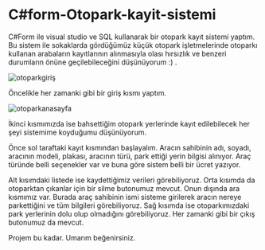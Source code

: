 # C#form-Otopark-kayit-sistemi

C#Form ile visual studio ve SQL kullanarak bir otopark kayıt sistemi yaptım. Bu sistem ile sokaklarda gördüğümüz küçük otopark işletmelerinde otoparkı kullanan arabaların kayıtlarının alınmasıyla olası hırsızlık ve benzeri durumların önüne geçilebileceğini düşünüyorum :) . 

![otoparkgiriş](https://user-images.githubusercontent.com/95971738/222972917-f621729e-b3b6-4991-b777-3249aa9a9301.PNG)

Öncelikle her zamanki gibi bir giriş kısmı yaptım.

![otoparkanasayfa](https://user-images.githubusercontent.com/95971738/222972942-2c1c0ca5-c28e-4c1f-8003-2bd7a9f31f69.PNG)

İkinci kısmımızda ise bahsettiğim otopark yerlerinde kayıt edilebilecek her şeyi sistemime koyduğumu düşünüyorum. 

Önce sol taraftaki kayıt kısmından başlayalım. Aracın sahibinin adı, soyadı, aracının modeli, plakası, aracının türü, park ettiği yerin bilgisi alınıyor. Araç türünde belli seçenekler var ve buna göre sistem belli bir ücret yazıyor. 

Alt kısımdaki listede ise kaydettiğimiz verileri görebiliyoruz. Orta kısımda da otoparktan çıkanlar için bir silme butonumuz mevcut. Onun dışında ara kısmımız var. Burada araç sahibinin ismi sisteme girilerek aracın nereye parkettiğini ve tüm bilgileri görebiliyoruz. Sağ kısımda ise otoparkımızdaki park yerlerinin dolu olup olmadığını görebiliyoruz. Her zamanki gibi bir çıkış butonumuz da mevcut.

Projem bu kadar. Umarım beğenirsiniz.
